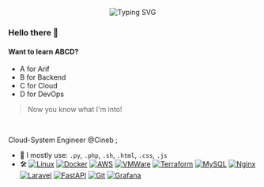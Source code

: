 <p align="center">
  <img src="https://readme-typing-svg.herokuapp.com?font=Fredoka&weight=600&size=22&pause=1000&center=true&vCenter=true&width=435&lines=Curiosity-led%2C+Action-driven;I'm+Arif+Xaman%2C+A+Learner...;I+Build%2C+Manage+%26+Fix+Stuff!" alt="Typing SVG" /></p>

### Hello there 👋
#### Want to learn ABCD?
- A for Arif
- B for Backend
- C for Cloud
- D for DevOps
> Now you know what I'm into!

<br>

Cloud-System Engineer @Cineb ; <br>

- 🧠 I mostly use: `.py`, `.php`, `.sh`, `.html`, `.css`, `.js`
- 🛠️ [![Linux](https://img.shields.io/badge/Linux-FCC624?logo=linux&logoColor=black)](#) [![Docker](https://img.shields.io/badge/Docker-2496ED?logo=docker&logoColor=fff)](#) [![AWS](https://custom-icon-badges.demolab.com/badge/AWS-%23FF9900.svg?logo=aws&logoColor=black)](#) [![VMWare](https://img.shields.io/badge/VMware-%2307405e.svg?logo=vmware&logoColor=white)](#) [![Terraform](https://img.shields.io/badge/Terraform-844FBA?logo=terraform&logoColor=fff)](#) [![MySQL](https://img.shields.io/badge/MySQL-4479B1?logo=mysql&logoColor=fff)](#) [![Nginx](https://img.shields.io/badge/-NGINX-009639?&logo=nginx&logoColor=white)](#) [![Laravel](https://img.shields.io/badge/Laravel-%23FF2D20.svg?logo=laravel&logoColor=white)](#) [![FastAPI](https://img.shields.io/badge/FastAPI-009485.svg?logo=fastapi&logoColor=white)](#) [![Git](https://img.shields.io/badge/Git-F05032?logo=git&logoColor=fff)](#) [![Grafana](https://img.shields.io/badge/Grafana-D97757?logo=grafana&logoColor=fff)](#)
